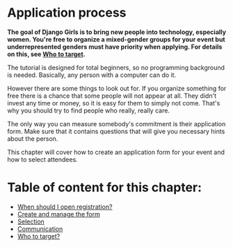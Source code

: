 # Application process

**The goal of Django Girls is to bring new people into technology, especially women. You're free to organize a mixed-gender groups for your event but underrepresented genders must have priority when applying. For details on this, see [Who to target](./target.md).**

The tutorial is designed for total beginners, so no programming background is needed. Basically, any person with a computer can do it.

However there are some things to look out for. If you organize something for free there is a chance that some people will not appear at all. They didn't invest any time or money, so it is easy for them to simply not come. That's why you should try to find people who really, really care.

The only way you can measure somebody's commitment is their application form. Make sure that it contains questions that will give you necessary hints about the person.

This chapter will cover how to create an application form for your event and how to select attendees.


# Table of content for this chapter:
 
- [When should I open registration?](./opening_registration.md)
- [Create and manage the form](./create_manage_form.md)
- [Selection](./selection.md)
- [Communication](./communication.md)
- [Who to target?](./target.md)